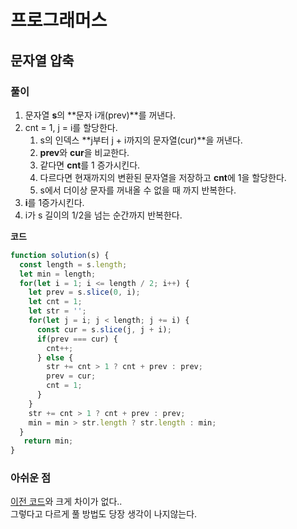 # 프로그래머스

## 문자열 압축

### 풀이

1. 문자열 **s**의 **문자 i개(prev)**를 꺼낸다.
2. cnt = 1, j = i를 할당한다.
     1. s의 인덱스 **j부터 j + i까지의 문자열(cur)**을 꺼낸다.
     2. **prev**와 **cur**을 비교한다.
     3. 같다면 **cnt**를 1 증가시킨다.
     4. 다르다면 현재까지의 변환된 문자열을 저장하고 **cnt**에 1을 할당한다.
     5. s에서 더이상 문자를 꺼내올 수 없을 때 까지 반복한다.
3. **i**를 1증가시킨다.
4. i가 s 길이의 1/2을 넘는 순간까지 반복한다. 

**코드**

```javascript
function solution(s) {
  const length = s.length;
  let min = length;
  for(let i = 1; i <= length / 2; i++) {
    let prev = s.slice(0, i);
    let cnt = 1;
    let str = '';
    for(let j = i; j < length; j += i) {
      const cur = s.slice(j, j + i);
      if(prev === cur) {
        cnt++;
      } else {
        str += cnt > 1 ? cnt + prev : prev;
        prev = cur;
        cnt = 1;
      }
    }
    str += cnt > 1 ? cnt + prev : prev;
    min = min > str.length ? str.length : min;
  }
   return min;
}
```

### 아쉬운 점

[이전 코드](https://github.com/kowoohyuk/unused-algorithm/blob/master/2019-12-10-algorithm-a036.md)와 크게 차이가 없다..  
그렇다고 다르게 풀 방법도 당장 생각이 나지않는다.
